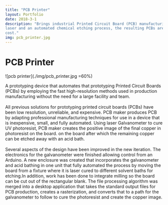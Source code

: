 ```yaml
---
title: "PCB Printer"
layout: Portfolio
date: 2018-3-1
description: "Brings industrial Printed Circuit Board (PCB) manufacturing techniques to the home. Using an ultraviolet 
laser and an automated chemical etching process, the resulting PCBs are equally precise and durable at a fraction of the
cost."
img: pcb_printer.jpg
---
```

# PCB Printer 

![pcb printer](./img/pcb_printer.jpg =60%)

A prototyping device that automates that prototyping Printed Circuit Boards (PCBs) by employing the fast 
high-resolution methods used in production manufacturing without the need for a large facility and team.\
\
All previous solutions for prototyping printed circuit boards (PCBs) have been low resolution, unreliable, and 
expensive. PCB maker produces PCB by adapting professional manufacturing techniques for use in a device that is 
inexpensive, small, and fully automated. Using laser Galvanometer to cure UV photoresist, PCB maker creates the 
positive image of the final copper in photoresist on the board. on the board after which the remaining copper can be 
etched away with an acid bath.\
\
Several aspects of the design have been improved in the new iteration. The electronics for the galvanometer were 
finished allowing control from an Arduino. A new enclosure was created that incorporates the galvanometer and acid 
bathing in one unit that fully automated the process by moving the board from a fixture where it is laser cured to 
different solvent baths for etching.In addition, work has been done to integrate milling so the board can be cut out of 
the rectangular blank. The file processing algorithm was merged into a desktop application that takes the standard 
output files for PCB production, creates a rasterization, and converts that to a path for the galvanometer to follow to 
cure the photoresist and create the copper image.
